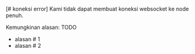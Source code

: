 [# koneksi error] Kami tidak dapat membuat koneksi websocket ke node penuh.

Kemungkinan alasan: TODO

- alasan # 1
- alasan # 2